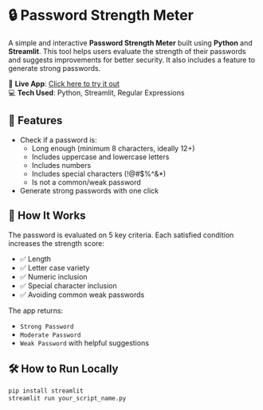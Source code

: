 # 🔒 Password Strength Meter

A simple and interactive **Password Strength Meter** built using **Python** and **Streamlit**. This tool helps users evaluate the strength of their passwords and suggests improvements for better security. It also includes a feature to generate strong passwords.

🔗 **Live App**: [Click here to try it out](https://password-strength-meter-c5y47appdkzafn67shxapsp.streamlit.app/)  
💻 **Tech Used**: Python, Streamlit, Regular Expressions

## 🚀 Features

- Check if a password is:
  - Long enough (minimum 8 characters, ideally 12+)
  - Includes uppercase and lowercase letters
  - Includes numbers
  - Includes special characters (!@#$%^&*)
  - Is not a common/weak password
- Generate strong passwords with one click

## 🧠 How It Works

The password is evaluated on 5 key criteria. Each satisfied condition increases the strength score:
- ✅ Length
- ✅ Letter case variety
- ✅ Numeric inclusion
- ✅ Special character inclusion
- ✅ Avoiding common weak passwords

The app returns:
- `Strong Password`
- `Moderate Password`
- `Weak Password` with helpful suggestions

## 🛠️ How to Run Locally

```bash
pip install streamlit
streamlit run your_script_name.py
